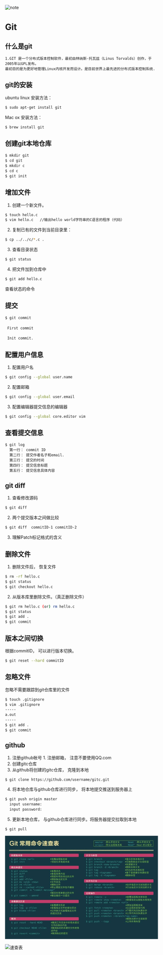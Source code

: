 ![note](https://camo.githubusercontent.com/94f12a6ecead2e0dbba4ebb971625e802d9dbaff/68747470733a2f2f74696d6773612e62616964752e636f6d2f74696d673f696d616765267175616c6974793d38302673697a653d62393939395f3130303030267365633d313438393439393437303737302664693d343266343838356663616630393137303731643034373937613364383932323626696d67747970653d30267372633d68747470253341253246253246696d616765732e636e626c6f67732e636f6d253246636e626c6f67735f636f6d2532467179663430342532463631323338312532466f5f6769742d6c6f676f2e706e67)
 
 # Git
 
 ## 什么是git
    1.GIT 是一个分布式版本控制软件，最初由林纳斯·托瓦兹（Linus Torvalds）创作，于2005年以GPL发布。
    最初目的是为更好地管理Linux内核开发而设计。是目前世界上最先进的分布式版本控制系统.
    
## git的安装
ubuntu linux 安装方法：
```sh
$ sudo apt-get install git
```

Mac ox 安装方法：
```sh
$ brew install git
```
## 创建git本地仓库
```sh
$ mkdir git
$ cd git
$ mkdir c
$ cd c
$ git init
```
## 增加文件
1. 创建一个新文件。
```sh
$ touch hello.c
$ vim hello.c   //输出hello world字符串的C语言的程序（代码）
```
2. 复制已有的文件到当前目录里：
```sh
$ cp ../../c/*.c .
```
3. 查看目录状态
```sh
$ git status
```
4. 把文件加到仓库中
```sh
$ git add hello.c
```
  查看状态的命令
## 提交
```sh
$ git commit

 First commit

 Init commit.
```
## 配置用户信息
1. 配置用户名
```sh
$ git config --global user.name
```
2. 配置邮箱
```sh
$ git config --global user.email
```
3. 配置编辑器提交信息的编辑器
```sh
$ git config --global core.editor vim
```
## 查看提交信息
```sh
$ git log
  第一行： commit ID
  第二行： 提交作者名子和email.
  第三行： 提交的时间
  第四行： 提交信息标题
  第五行： 提交信息具体内容
```
## git diff
1. 查看修改源码
```sh
$ git diff
```
2. 两个提交版本之间做比较
```sh
$ git diff  commitID-1 commitID-2
```
3. 理解Patch标记格式的含义
## 删除文件
1. 删除文件后， 恢复文件
```sh
$ rm -rf hello.c
$ git status
$ git checkout hello.c
```
2. 从版本库里删除文件。（真正删除文件）
```sh
$ git rm hello.c (or) rm hello.c
$ git status
$ git add .
$ git commit
```
## 版本之间切换
根据commitID， 可以进行版本切换。
```sh
$ git reset --hard commitID
```
## 忽略文件
忽略不需要跟踪到git仓库里的文件
```sh
$ touch .gitignore
$ vim .gitignore
-----
a.out
-----
$ git add .
$ git commit
```
## github
1. 注册github帐号
        1. 注册邮箱， 注意不要使用QQ.com
2. 创建gitc仓库
3. 从github将创建的gitc仓库， 克隆到本地
```sh
$ git clone https://github.com/username/gitc.git
```
4. 将本地仓库与github仓库进行同步， 将本地提交推送到服务器上
```sh
$ git push origin master
  input username:
  input password:
```
5. 更新本地仓库， 与github仓库进行同步。将服务器提交拉取到本地
```sh
$ git pull
```
![git常用命令速查表](https://github.com/Javedhd/notebook/blob/master/img/git%E9%80%9F%E6%9F%A5%E8%A1%A8.jpeg?raw=true)


![速查表](https://github.com/yaokiss/Git-/blob/master/%E5%9B%BE/150803103365301.png?raw=true)














